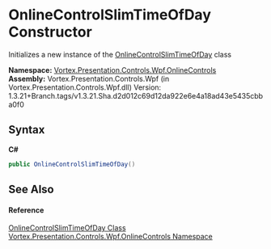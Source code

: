 # OnlineControlSlimTimeOfDay Constructor 
 

Initializes a new instance of the <a href="T_Vortex_Presentation_Controls_Wpf_OnlineControls_OnlineControlSlimTimeOfDay.md">OnlineControlSlimTimeOfDay</a> class

**Namespace:**&nbsp;<a href="N_Vortex_Presentation_Controls_Wpf_OnlineControls.md">Vortex.Presentation.Controls.Wpf.OnlineControls</a><br />**Assembly:**&nbsp;Vortex.Presentation.Controls.Wpf (in Vortex.Presentation.Controls.Wpf.dll) Version: 1.3.21+Branch.tags/v1.3.21.Sha.d2d012c69d12da922e6e4a18ad43e5435cbba0f0

## Syntax

**C#**<br />
``` C#
public OnlineControlSlimTimeOfDay()
```


## See Also


#### Reference
<a href="T_Vortex_Presentation_Controls_Wpf_OnlineControls_OnlineControlSlimTimeOfDay.md">OnlineControlSlimTimeOfDay Class</a><br /><a href="N_Vortex_Presentation_Controls_Wpf_OnlineControls.md">Vortex.Presentation.Controls.Wpf.OnlineControls Namespace</a><br />